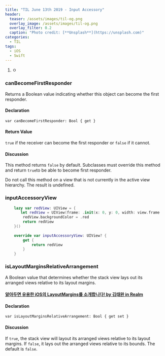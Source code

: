```yaml
---
title: "TIL June 13th 2019 - Input Accessory"
header:
  teaser: /assets/images/til-og.png
  overlay_image: /assets/images/til-og.png
  overlay_filter: 0.2
  caption: "Photo credit: [**Unsplash**](https://unsplash.com)"
categories:
  - TIL
tags:
  - iOS
  - Swift
---
```




1. ㅇ



### canBecomeFirstResponder

Returns a Boolean value indicating whether this object can become the first responder.

#### Declaration

```
var canBecomeFirstResponder: Bool { get }
```

#### Return Value

`true` if the receiver can become the first responder or `false` if it cannot.

#### Discussion

This method returns `false` by default. Subclasses must override this method and return `true`to be able to become first responder.

Do not call this method on a view that is not currently in the active view hierarchy. The result is undefined.



### inputAccessoryView

```swift
    lazy var redView: UIView = {
       let redView = UIView(frame: .init(x: 0, y: 0, width: view.frame.width, height: 50))
        redView.backgroundColor = .red
        return redView
    }()
    
    override var inputAccessoryView: UIView? {
        get {
            return redView
        }
    }
```



### isLayoutMarginsRelativeArrangement

A Boolean value that determines whether the stack view lays out its arranged views relative to its layout margins.



#### [알아두면 유용한 iOS의 LayoutMargins를 소개합니다! by 김태완 in Realm](https://academy.realm.io/kr/posts/ios-layoutmargins/)



#### Declaration

```
var isLayoutMarginsRelativeArrangement: Bool { get set }
```

#### Discussion

If `true`, the stack view will layout its arranged views relative to its layout margins. If `false`, it lays out the arranged views relative to its bounds. The default is `false`.


